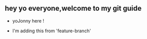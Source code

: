## hey yo everyone,welcome to my git guide

- yoJonny here !

- I'm adding this from 'feature-branch'
